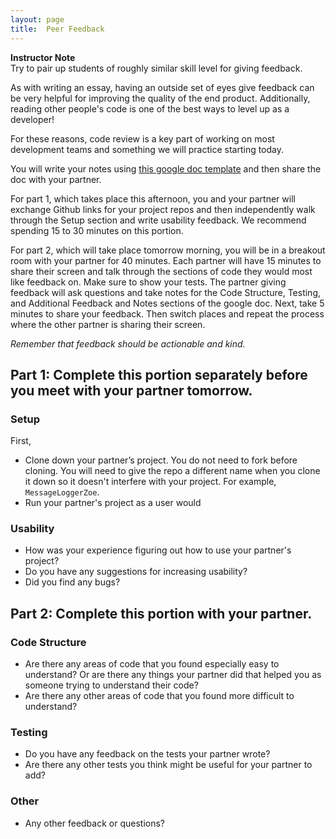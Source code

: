 ```yaml
---
layout: page
title:  Peer Feedback
---
```


<aside class="instructor-notes">
    <p><strong>Instructor Note</strong><br>Try to pair up students of roughly similar skill level for giving feedback.</p>
</aside>

As with writing an essay, having an outside set of eyes give feedback can be very helpful for improving the quality of the end product. 
Additionally, reading other people's code is one of the best ways to level up as a developer!

For these reasons, code review is a key part of working on most development teams and something we will practice starting today.

You will write your notes using [this google doc template](https://docs.google.com/document/d/1nJMCJT5yQcu-mLV_ONA906QOCJxIUrsIgUobeKFTyF4/copy) and then share the doc with your partner.

For part 1, which takes place this afternoon, you and your partner will exchange Github links for your project repos and then independently walk through the Setup section and write usability feedback. We recommend spending 15 to 30 minutes on this portion.

For part 2, which will take place tomorrow morning, you will be in a breakout room with your partner for 40 minutes. Each partner will have 15 minutes to share their screen and talk through the sections of code they would most like feedback on. Make sure to show your tests. The partner giving feedback will ask questions and take notes for the Code Structure, Testing, and Additional Feedback and Notes sections of the google doc. Next, take 5 minutes to share your feedback. Then switch places and repeat the process where the other partner is sharing their screen.

*Remember that feedback should be actionable and kind.*

## Part 1: Complete this portion separately before you meet with your partner tomorrow.

### Setup
First,
* Clone down your partner’s project. You do not need to fork before cloning. You will need to give the repo a different name when you clone it down so it doesn't interfere with your project. For example, `MessageLoggerZoe`.
* Run your partner's project as a user would

### Usability

* How was your experience figuring out how to use your partner's project? 
* Do you have any suggestions for increasing usability?
* Did you find any bugs?


## Part 2: Complete this portion with your partner.

### Code Structure

* Are there any areas of code that you found especially easy to understand? Or are there any things your partner did that helped you as someone trying to understand their code?
* Are there any other areas of code that you found more difficult to understand?

### Testing

* Do you have any feedback on the tests your partner wrote?
* Are there any other tests you think might be useful for your partner to add?

### Other

* Any other feedback or questions?